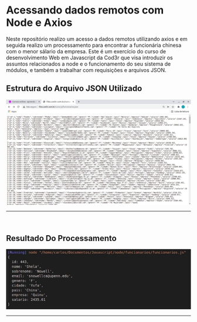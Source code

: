 # Acessando dados remotos com Node e Axios
<p>
  Neste repositório realizo um acesso a dados remotos utilizando axios e em seguida realizo um processamento para encontrar a funcionária chinesa com o menor sálario da empresa.  Este é um exercício do curso de desenvolvimento Web em Javascript da Cod3r que visa introduzir os assuntos relacionados a node e o funcionamento do seu sistema de módulos, e também a trabalhar com requisições e arquivos JSON.
</p>  

<h2> Estrutura do Arquivo JSON Utilizado </h2>
<p>
  <img alt = "estrutura logica do arquivo JSON" src = "https://github.com/CarlosVinicios99/Acessando-Dados-Remotos-Com-Node-Axios/blob/main/imagens/arquivo-json-exemplo.jpg?raw=true">
</p>
<hr>
<br>

<h2> Resultado Do Processamento </h2>
<p>
  <img alt = "Imagem do resultado do processamento" src = "https://github.com/CarlosVinicios99/Acessando-Dados-Remotos-Com-Node-Axios/blob/main/imagens/resultado.jpg?raw=true">
</p>
<hr>
<br>
